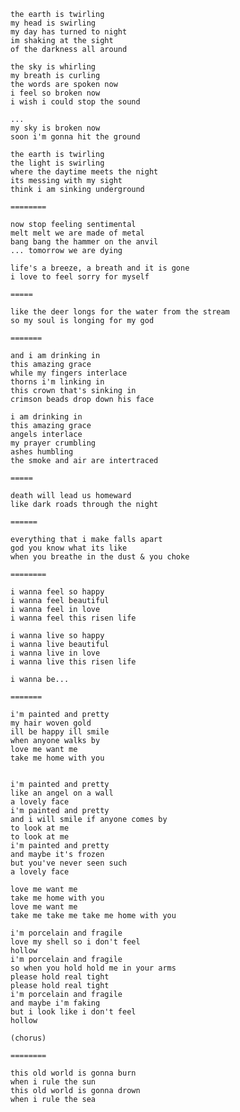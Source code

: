---
---
    the earth is twirling
    my head is swirling
    my day has turned to night
    im shaking at the sight
    of the darkness all around

    the sky is whirling
    my breath is curling
    the words are spoken now
    i feel so broken now
    i wish i could stop the sound

    ...
    my sky is broken now
    soon i'm gonna hit the ground

    the earth is twirling
    the light is swirling
    where the daytime meets the night
    its messing with my sight
    think i am sinking underground

    ========

    now stop feeling sentimental
    melt melt we are made of metal
    bang bang the hammer on the anvil
    ... tomorrow we are dying

    life's a breeze, a breath and it is gone
    i love to feel sorry for myself

    =====

    like the deer longs for the water from the stream
    so my soul is longing for my god

    =======

    and i am drinking in
    this amazing grace
    while my fingers interlace
    thorns i'm linking in
    this crown that's sinking in
    crimson beads drop down his face

    i am drinking in
    this amazing grace
    angels interlace
    my prayer crumbling
    ashes humbling
    the smoke and air are intertraced

    =====

    death will lead us homeward
    like dark roads through the night

    ======

    everything that i make falls apart
    god you know what its like
    when you breathe in the dust & you choke

    ========

    i wanna feel so happy
    i wanna feel beautiful
    i wanna feel in love
    i wanna feel this risen life

    i wanna live so happy
    i wanna live beautiful
    i wanna live in love
    i wanna live this risen life

    i wanna be...

    =======

    i'm painted and pretty
    my hair woven gold
    ill be happy ill smile
    when anyone walks by
    love me want me
    take me home with you


    i'm painted and pretty
    like an angel on a wall
    a lovely face
    i'm painted and pretty
    and i will smile if anyone comes by
    to look at me
    to look at me
    i'm painted and pretty
    and maybe it's frozen
    but you've never seen such
    a lovely face

    love me want me
    take me home with you
    love me want me
    take me take me take me home with you

    i'm porcelain and fragile
    love my shell so i don't feel
    hollow
    i'm porcelain and fragile
    so when you hold hold me in your arms
    please hold real tight
    please hold real tight
    i'm porcelain and fragile
    and maybe i'm faking
    but i look like i don't feel
    hollow

    (chorus)

    ========

    this old world is gonna burn
    when i rule the sun
    this old world is gonna drown
    when i rule the sea